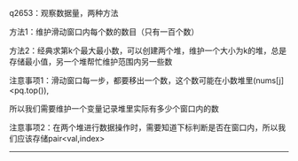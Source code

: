 q2653：观察数据量，两种方法

方法1：维护滑动窗口内每个数的数目（只有一百个数）

方法2：经典求第k个最大最小数，可以创建两个堆，维护一个大小为k的堆，总是存储最小值，另一个堆帮忙维护范围内另一些数

注意事项1：滑动窗口每一步，都要移出一个数，这个数可能在小数堆里(nums[j]<pq.top()),

所以我们需要维护一个变量记录堆里实际有多少个窗口内的数

注意事项2：在两个堆进行数据操作时，需要知道下标判断是否在窗口内，所以我们应该存储pair<val,index>

***